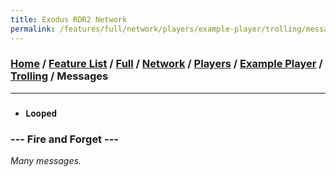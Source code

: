 ```yaml
---
title: Exodus RDR2 Network
permalink: /features/full/network/players/example-player/trolling/messages
---
```

### [Home](/) / [Feature List](/features) / [Full](/features/full) / [Network](/features/full/network) / [Players](/features/full/network/players) / [Example Player](/features/full/network/players/example-player) / [Trolling](/features/full/network/players/example-player/trolling) / Messages
---
- ### `Looped`
### --- Fire and Forget ---
*Many messages.*
